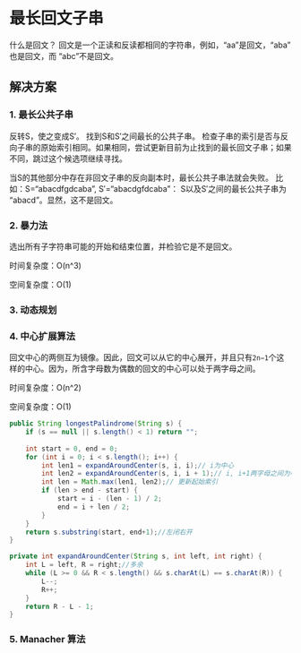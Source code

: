# 最长回文子串

什么是回文？
回文是一个正读和反读都相同的字符串，例如，“aa”是回文，“aba” 也是回文，而 “abc”不是回文。



## 解决方案

### 1. 最长公共子串

反转S，使之变成S′。
找到S和S′之间最长的公共子串。
检查子串的索引是否与反向子串的原始索引相同。如果相同，尝试更新目前为止找到的最长回文子串；如果不同，跳过这个候选项继续寻找。

当S的其他部分中存在非回文子串的反向副本时，最长公共子串法就会失败。
比如：S=“abacdfgdcaba”, S′=“abacdgfdcaba”：
S以及S′之间的最长公共子串为 “abacd”。显然，这不是回文。


### 2. 暴力法 

选出所有子字符串可能的开始和结束位置，并检验它是不是回文。

时间复杂度：O(n^3)

空间复杂度：O(1)


### 3. 动态规划



### 4. 中心扩展算法

回文中心的两侧互为镜像。因此，回文可以从它的中心展开，并且只有`2n−1`个这样的中心。因为，所含字母数为偶数的回文的中心可以处于两字母之间。

时间复杂度：O(n^2)

空间复杂度：O(1)

``` java
public String longestPalindrome(String s) {
	if (s == null || s.length() < 1) return "";
	
	int start = 0, end = 0;
	for (int i = 0; i < s.length(); i++) {
		int len1 = expandAroundCenter(s, i, i);// i为中心
        int len2 = expandAroundCenter(s, i, i + 1);// i, i+1两字母之间为中心
        int len = Math.max(len1, len2);// 更新起始索引
        if (len > end - start) {
            start = i - (len - 1) / 2;
            end = i + len / 2;
        }
	}
	return s.substring(start, end+1);//左闭右开
}

private int expandAroundCenter(String s, int left, int right) {
    int L = left, R = right;//多余
    while (L >= 0 && R < s.length() && s.charAt(L) == s.charAt(R)) {
        L--;
        R++;
    }
    return R - L - 1;
}

```

### 5. Manacher 算法



